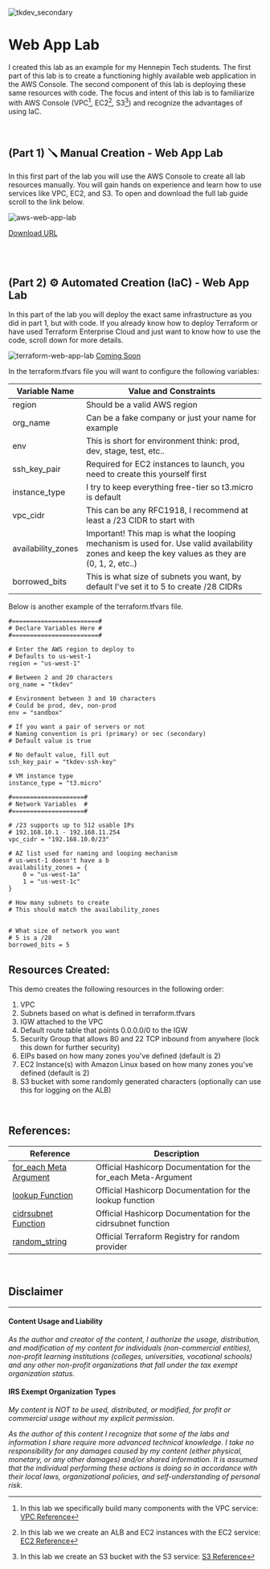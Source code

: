
![tkdev_secondary](https://github.com/user-attachments/assets/45692378-8f3e-4df0-adb4-74b4d047a0d8)

# Web App Lab

I created this lab as an example for my Hennepin Tech students. The first part of this lab is to create a functioning highly available web application in the AWS Console. The second component of this lab is deploying these same resources with code. The focus and intent of this lab is to familiarize with AWS Console (VPC[^1], EC2[^2], S3[^3]) and recognize the advantages of using IaC.  

[^1]: In this lab we specifically build many components with the VPC service: [VPC Reference](https://docs.aws.amazon.com/vpc/latest/userguide/what-is-amazon-vpc.html)
[^2]: In this lab we we create an ALB and EC2 instances with the EC2 service: [EC2 Reference](https://docs.aws.amazon.com/AWSEC2/latest/UserGuide/concepts.html)
[^3]: In this lab we create an S3 bucket with the S3 service: [S3 Reference](https://docs.aws.amazon.com/AmazonS3/latest/userguide/Welcome.html)

<br>

## (Part 1) 🪛 Manual Creation - Web App Lab

In this first part of the lab you will use the AWS Console to create all lab resources manually. You will gain hands on experience and learn how to use services like VPC, EC2, and S3. To open and download the full lab guide scroll to the link below.

![aws-web-app-lab](https://github.com/user-attachments/assets/f7cf8534-6de9-4748-bc52-3e3efc02daa6)

[Download URL](https://tkdev-content.s3.us-east-1.amazonaws.com/Cloud/tkdev-webapp-w-lb-lab.pdf)


<br>
<br>

## (Part 2) ⚙️ Automated Creation (IaC) - Web App Lab

In this part of the lab you will deploy the exact same infrastructure as you did in part 1, but with code. If you already know how to deploy Terraform or have used Terraform Enterprise Cloud and just want to know how to use the code, scroll down for more details. 

![terraform-web-app-lab](https://github.com/user-attachments/assets/9a207bcf-1161-4a60-995c-b2b85d2fa615)
[Coming Soon]()

In the terraform.tfvars file you will want to configure the following variables:

| Variable Name | Value and Constraints |
| ---------------|------------------------------|
| region | Should be a valid AWS region |
| org_name | Can be a fake company or just your name for example | 
| env | This is short for environment think: prod, dev, stage, test, etc.. | 
| ssh_key_pair | Required for EC2 instances to launch, you need to create this yourself first |
| instance_type | I try to keep everything free-tier so t3.micro is default | 
| vpc_cidr | This can be any RFC1918, I recommend at least a /23 CIDR to start with |
| availability_zones | Important! This map is what the looping mechanism is used for. Use valid availability zones and keep the key values as they are (0, 1, 2, etc..) |
| borrowed_bits | This is what size of subnets you want, by default I've set it to 5 to create /28 CIDRs | 

Below is another example of the terraform.tfvars file.

```
#========================#
# Declare Variables Here #
#========================#

# Enter the AWS region to deploy to
# Defaults to us-west-1
region = "us-west-1"

# Between 2 and 20 characters
org_name = "tkdev"

# Environment between 3 and 10 characters
# Could be prod, dev, non-prod
env = "sandbox"

# If you want a pair of servers or not
# Naming convention is pri (primary) or sec (secondary)
# Default value is true

# No default value, fill out
ssh_key_pair = "tkdev-ssh-key"

# VM instance type
instance_type = "t3.micro"

#====================#
# Network Variables  #
#====================#

# /23 supports up to 512 usable IPs
# 192.168.10.1 - 192.168.11.254
vpc_cidr = "192.168.10.0/23"

# AZ list used for naming and looping mechanism
# us-west-1 doesn't have a b
availability_zones = {
    0 = "us-west-1a"
    1 = "us-west-1c"
}

# How many subnets to create
# This should match the availability_zones


# What size of network you want
# 5 is a /28
borrowed_bits = 5

```
## Resources Created:
This demo creates the following resources in the following order:

1. VPC
2. Subnets based on what is defined in terraform.tfvars
3. IGW attached to the VPC
4. Default route table that points 0.0.0.0/0 to the IGW
5. Security Group that allows 80 and 22 TCP inbound from anywhere (lock this down for further security)
6. EIPs based on how many zones you've defined (default is 2)
7. EC2 Instance(s) with Amazon Linux based on how many zones you've defined (default is 2)
8. S3 bucket with some randomly generated characters (optionally can use this for logging on the ALB) 


<br>

## References:

| Reference      | Description   | 
| ---------------|---------------|
| [for_each Meta Argument](https://developer.hashicorp.com/terraform/language/meta-arguments/for_each)| Official Hashicorp Documentation for the for_each Meta-Argument
| [lookup Function](https://developer.hashicorp.com/terraform/language/functions/lookup) | Official Hashicorp Documentation for the lookup function
| [cidrsubnet Function](https://developer.hashicorp.com/terraform/language/functions/cidrsubnet) | Official Hashicorp Documentation for the cidrsubnet function
| [random_string](https://registry.terraform.io/providers/hashicorp/random/3.0.0/docs/resources/string) | Official Terraform Registry for random provider

<br>

## Disclaimer
---
#### Content Usage and Liability

*As the author and creator of the content, I authorize the usage, distribution, and modification of my content for individuals (non-commercial entities), non-profit learning institutions (colleges, universities, vocational schools) and any other non-profit organizations that fall under the tax exempt organization status.*

#### IRS Exempt Organization Types

*My content is NOT to be used, distributed, or modified, for profit or commercial usage without my explicit permission.*

*As the author of this content I recognize that some of the labs and information I share require more advanced technical knowledge. I take no responsibility for any damages caused by my content (either physical, monetary, or any other damages) and/or shared information. It is assumed that the individual performing these actions is doing so in accordance with their local laws, organizational policies, and self-understanding of personal risk.*
